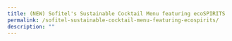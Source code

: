 ```yaml
---
title: (NEW) Sofitel's Sustainable Cocktail Menu featuring ecoSPIRITS
permalink: /sofitel-sustainable-cocktail-menu-featuring-ecospirits/
description: ""
---
```

<!--
![Sentosa sofitel](/images/Challenges%20&%20Deals/sentosa_sofitel.jpg)

**Raise a toast to positive impact with The Urban Decay and Carbon Eclipse, concocted by Head of Mixologist Daniel Anthony using ecoSPIRITS infused with upcycled herbs and fruit waste.**

**Date:** 1 - 31 July<br>
**Admission:** $20++ per glass<br>
**Venue:** LeBar, Sofitel Singapore Sentosa<br>
**Organiser:** Sentosa Development Corporation

ecoSPIRITS is a zero-waste spirits packaging solution which utilises a reusable and refillable spirits vessel system to help reduce single-use glass bottles in the spirits industry. 

LeBar will be incorporating spirits packaged using the ecoSPIRITS system in all their in-house cocktails. For the month of July, there will be two featured cocktails:       

(1) The Urban Decay: Jackfruit seed infused gin, orange skin and black lemons

(2) Carbon Eclipse: Rosemary stem tequila, sauteed pineapple core, mango juice, egg white

More info here: 

<a href="https://www.sentosa.com.sg/en/things-to-do/dining/lebar/" target="_blank" class="btn-link">
	<img src="/images/more-info-btn.png">
</a>

<style>
	.btn-link {
		display: inline-block;
	}
	a.btn-link[target="_blank"]:after {
	display: none;
}
	.btn-link > img {
		width: 100%;
	}
</style>

-->